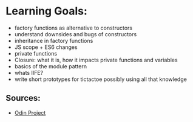 # Learning Goals:
- factory functions as alternative to constructors
- understand downsides and bugs of constructors
- inheritance in factory functions
- JS scope + ES6 changes
- private functions
- Closure: what it is, how it impacts private functions and variables
- basics of the module pattern
- whats IIFE?
- write short prototypes for tictactoe possibly using all that knowledge

## Sources:
- [Odin Project](https://www.theodinproject.com/courses/javascript/lessons/factory-functions-and-the-module-pattern "Odin Project Factory Functions")

